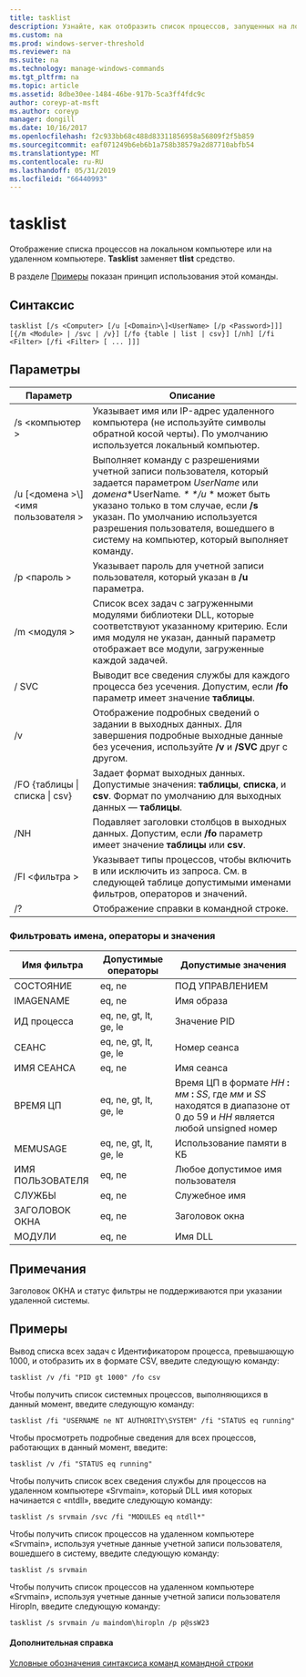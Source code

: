 ```yaml
---
title: tasklist
description: Узнайте, как отобразить список процессов, запущенных на локальном или удаленном компьютере.
ms.custom: na
ms.prod: windows-server-threshold
ms.reviewer: na
ms.suite: na
ms.technology: manage-windows-commands
ms.tgt_pltfrm: na
ms.topic: article
ms.assetid: 8dbe30ee-1484-46be-917b-5ca3ff4fdc9c
author: coreyp-at-msft
ms.author: coreyp
manager: dongill
ms.date: 10/16/2017
ms.openlocfilehash: f2c933bb68c488d83311856958a56809f2f5b859
ms.sourcegitcommit: eaf071249b6eb6b1a758b38579a2d87710abfb54
ms.translationtype: MT
ms.contentlocale: ru-RU
ms.lasthandoff: 05/31/2019
ms.locfileid: "66440993"
---
```

# <a name="tasklist"></a>tasklist

Отображение списка процессов на локальном компьютере или на удаленном компьютере. **Tasklist** заменяет **tlist** средство.

В разделе [Примеры](#BKMK_examples) показан принцип использования этой команды.

## <a name="syntax"></a>Синтаксис

```
tasklist [/s <Computer> [/u [<Domain>\]<UserName> [/p <Password>]]] [{/m <Module> | /svc | /v}] [/fo {table | list | csv}] [/nh] [/fi <Filter> [/fi <Filter> [ ... ]]]
```

## <a name="parameters"></a>Параметры

|          Параметр           |                                                                                                                                            Описание                                                                                                                                             |
|------------------------------|----------------------------------------------------------------------------------------------------------------------------------------------------------------------------------------------------------------------------------------------------------------------------------------------------|
|        /s \<компьютер >        |                                                                                         Указывает имя или IP-адрес удаленного компьютера (не используйте символы обратной косой черты). По умолчанию используется локальный компьютер.                                                                                         |
| /u [\<домена >\\\]\<имя пользователя > | Выполняет команду с разрешениями учетной записи пользователя, который задается параметром *UserName* или *домена*\*UserName<em>. \* \*/u</em> \* может быть указано только в том случае, если **/s** указан. По умолчанию используется разрешения пользователя, вошедшего в систему на компьютер, который выполняет команду. |
|        /p \<пароль >        |                                                                                                       Указывает пароль для учетной записи пользователя, который указан в **/u** параметра.                                                                                                        |
|         /m \<модуля >         |                                                               Список всех задач с загруженными модулями библиотеки DLL, которые соответствуют указанному критерию. Если имя модуля не указан, данный параметр отображает все модули, загруженные каждой задачей.                                                                |
|             / SVC             |                                                                                    Выводит все сведения службы для каждого процесса без усечения. Допустим, если **/fo** параметр имеет значение **таблицы**.                                                                                    |
|              /v              |                                                                                 Отображение подробных сведений о задании в выходных данных. Для завершения подробные выходные данные без усечения, используйте **/v** и **/SVC** друг с другом.                                                                                 |
|  /FO {таблицы \| списка \| csv}  |                                                                             Задает формат выходных данных. Допустимые значения: **таблицы**, **списка**, и **csv**. Формат по умолчанию для выходных данных — **таблицы**.                                                                             |
|             /NH              |                                                                                             Подавляет заголовки столбцов в выходных данных. Допустим, если **/fo** параметр имеет значение **таблицы** или **csv**.                                                                                              |
|        /FI \<фильтра >         |                                                                          Указывает типы процессов, чтобы включить в или исключить из запроса. См. в следующей таблице допустимыми именами фильтров, операторов и значений.                                                                          |
|              /?              |                                                                                                                                Отображение справки в командной строке.                                                                                                                                |

### <a name="filter-names-operators-and-values"></a>Фильтровать имена, операторы и значения

| Имя фильтра |    Допустимые операторы     |                                                                 Допустимые значения                                                                 |
|-------------|------------------------|----------------------------------------------------------------------------------------------------------------------------------------------|
|   СОСТОЯНИЕ    |         eq, ne         |                                                                   ПОД УПРАВЛЕНИЕМ                                                                    |
|  IMAGENAME  |         eq, ne         |                                                                  Имя образа                                                                  |
|     ИД процесса     | eq, ne, gt, lt, ge, le |                                                                  Значение PID                                                                   |
|   СЕАНС   | eq, ne, gt, lt, ge, le |                                                                Номер сеанса                                                                |
| ИМЯ СЕАНСА |         eq, ne         |                                                                 Имя сеанса                                                                 |
|   ВРЕМЯ ЦП   | eq, ne, gt, lt, ge, le | Время ЦП в формате <em>HH</em> **:** <em>мм</em> **:** <em>SS</em>, где *мм* и *SS* находятся в диапазоне от 0 до 59 и *HH* является любой unsigned номер |
|  MEMUSAGE   | eq, ne, gt, lt, ge, le |                                                              Использование памяти в КБ                                                              |
|  ИМЯ ПОЛЬЗОВАТЕЛЯ   |         eq, ne         |                                                             Любое допустимое имя пользователя                                                              |
|  СЛУЖБЫ   |         eq, ne         |                                                                 Служебное имя                                                                 |
| ЗАГОЛОВОК ОКНА |         eq, ne         |                                                                 Заголовок окна                                                                 |
|   МОДУЛИ   |         eq, ne         |                                                                   Имя DLL                                                                   |

## <a name="remarks"></a>Примечания

Заголовок ОКНА и статус фильтры не поддерживаются при указании удаленной системы.

## <a name="BKMK_examples"></a>Примеры

Вывод списка всех задач с Идентификатором процесса, превышающую 1000, и отобразить их в формате CSV, введите следующую команду:
```
tasklist /v /fi "PID gt 1000" /fo csv
```
Чтобы получить список системных процессов, выполняющихся в данный момент, введите следующую команду:
```
tasklist /fi "USERNAME ne NT AUTHORITY\SYSTEM" /fi "STATUS eq running"
```
Чтобы просмотреть подробные сведения для всех процессов, работающих в данный момент, введите:
```
tasklist /v /fi "STATUS eq running"
```
Чтобы получить список всех сведения службы для процессов на удаленном компьютере «Srvmain», который DLL имя которых начинается с «ntdll», введите следующую команду:
```
tasklist /s srvmain /svc /fi "MODULES eq ntdll*"
```
Чтобы получить список процессов на удаленном компьютере «Srvmain», используя учетные данные учетной записи пользователя, вошедшего в систему, введите следующую команду:
```
tasklist /s srvmain 
```
Чтобы получить список процессов на удаленном компьютере «Srvmain», используя учетные данные учетной записи пользователя Hiropln, введите следующую команду:
```
tasklist /s srvmain /u maindom\hiropln /p p@ssW23
```

#### <a name="additional-references"></a>Дополнительная справка

[Условные обозначения синтаксиса команд командной строки](command-line-syntax-key.md)